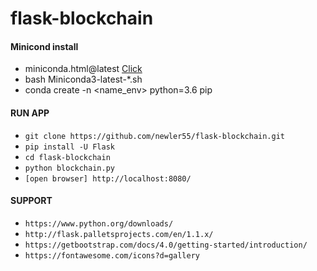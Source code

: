 # flask-blockchain
#### Minicond install
* miniconda.html@latest [Click](https://docs.conda.io/en/latest/miniconda.html)
* bash Miniconda3-latest-*.sh
* conda create -n <name_env> python=3.6 pip

#### RUN APP

* `git clone https://github.com/newler55/flask-blockchain.git`
* `pip install -U Flask`
* `cd flask-blockchain`
* `python blockchain.py`
* `[open browser] http://localhost:8080/`
  
#### SUPPORT
* `https://www.python.org/downloads/`
* `http://flask.palletsprojects.com/en/1.1.x/`
* `https://getbootstrap.com/docs/4.0/getting-started/introduction/`
* `https://fontawesome.com/icons?d=gallery`

  
